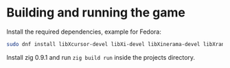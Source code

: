 # Building and running the game

Install the required dependencies, example for Fedora:

```sh
sudo dnf install libXcursor-devel libXi-devel libXinerama-devel libXrandr-devel
```

Install zig 0.9.1 and run `zig build run` inside the projects directory.
